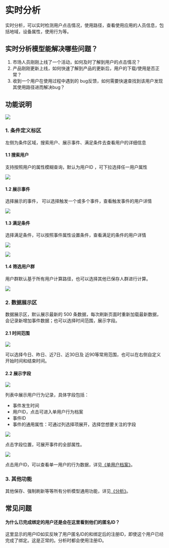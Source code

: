 # 实时分析

实时分析，可以实时检测用户点击情况，使用路径，查看使用应用的人员信息，包括地域，设备属性，使用行为等。

## 实时分析模型能解决哪些问题？

1. 市场人员刚刚上线了一个活动，如何及时了解到用户的点击情况？
2. 产品刚刚更新上线，如何快速了解到产品的更新后，用户的下载/使用是否正常？
3. 收到一个用户在使用过程中遇到的 bug反馈，如何需要快速查找到该用户发现其使用路径进而解决bug？

## 功能说明

![ ](https://imguserradar.analysys.cn/fangzhou/img/2018/11/201811221718440115.png)

### 1. 条件定义标区

左侧为条件区域，搜索用户、展示事件、满足条件去查看用户的详细信息

#### 1.1 搜索用户

支持按照用户的属性模糊查询，默认为用户ID ，可下拉选择任一用户属性

![ ](https://imguserradar.analysys.cn/fangzhou/img/2018/11/201811221724386659.png)

#### 1.2 展示事件

选择展示的事件， 可以选择触发一个或多个事件，查看触发事件的用户详情

![ ](https://imguserradar.analysys.cn/fangzhou/img/2018/11/201811221727254847.png)

#### 1.3 满足条件

选择满足条件，可以按照事件属性设置条件，查看满足的条件的用户详情

![ ](https://imguserradar.analysys.cn/fangzhou/img/2018/11/201811221730437556.png)

![ ](https://imguserradar.analysys.cn/fangzhou/img/2018/11/201811221730492872.png)

#### 1.4 筛选用户群

用户群默认基于所有用户计算路径，也可以选择其他已保存人群进行计算。

![ ](https://imguserradar.analysys.cn/fangzhou/img/2018/11/201811281445185608.png)

### 2. 数据展示区

数据展示区，默认展示最新的 500 条数据，每次刷新页面时重新加载最新数据，会记录新增加事件数据；也可以选择时间范围，展示字段。

#### 2.1 时间范围

![ ](https://imguserradar.analysys.cn/fangzhou/img/2018/11/201811281450006618.png)

可以选择今日、昨日、近7日、近30日及 近90等常用范围，也可以在右侧自定义开始时间和结束时间。

#### 2.2 展示字段

![ ](https://imguserradar.analysys.cn/fangzhou/img/2018/11/201811281455432685.png)

列表中展示用户行为记录，具体字段包括：

* 事件发生时间
* 用户ID，点击可进入单用户行为档案
* 事件ID
* 事件的通用属性：可通过列选择项展开，选择您想要关注的字段

![ ](https://imguserradar.analysys.cn/fangzhou/img/2018/11/201811281452554754.png)

点击字段位置，可展开事件的全部属性。

![ ](https://imguserradar.analysys.cn/fangzhou/img/2018/11/201811281458369246.png)

点击用户ID，可以查看单一用户的行为数据，详见[《单用户档案》](../segmentation/user-sequence.md)。

### 3. 其他功能

其他保存、强制刷新等等所有分析模型通用功能，详见[《分析》](./)。

## 常见问题

#### 为什么已完成绑定的用户还是会在这里看到他们的匿名ID？

这里显示的用户ID如实反映了用户匿名ID的和绑定后的注册ID，即使这个用户已经完成了绑定。这是正常的。分析时都会使用注册ID。

